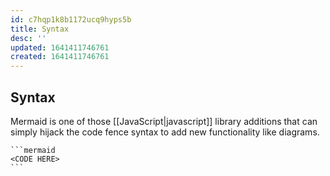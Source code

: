 ```yaml
---
id: c7hqp1k8b1172ucq9hyps5b
title: Syntax
desc: ''
updated: 1641411746761
created: 1641411746761
---
```



## Syntax

Mermaid is one of those [[JavaScript|javascript]] library additions that can simply hijack the code fence syntax to add new functionality like diagrams.

````
```mermaid
<CODE HERE>
```
````
